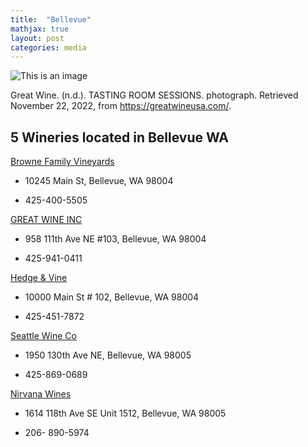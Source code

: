 ```yaml
---
title:  "Bellevue"
mathjax: true
layout: post
categories: media
---
```


![This is an image](https://cdn.shopify.com/s/files/1/0091/7195/9859/files/Event-2_small_1_800x.jpg?v=1613540682)

Great Wine. (n.d.). TASTING ROOM SESSIONS. photograph. Retrieved November 22, 2022, from https://greatwineusa.com/. 







## 5 Wineries located in Bellevue WA

[Browne Family Vineyards](https://brownefamilyvineyards.com/visit/bellevue/)

* 10245 Main St, Bellevue, WA 98004

* 425-400-5505

[GREAT WINE INC](https://greatwineusa.com)

* 958 111th Ave NE #103, Bellevue, WA 98004

* 425-941-0411

[Hedge & Vine](http://www.hedgeandvine.com)

* 10000 Main St # 102, Bellevue, WA 98004

* 425-451-7872

[Seattle Wine Co](https://www.seattlewineco.com)

* 1950 130th Ave NE, Bellevue, WA 98005

* 425-869-0689

[Nirvana Wines](https://www.nirvana-wines.com)

* 1614 118th Ave SE Unit 1512, Bellevue, WA 98005

* 206- 890-5974
